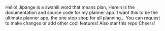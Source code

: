 Hello!
Jipange is a swahili word that means plan, Herein is the documentation and source code for my planner app.
I want this to be the ultimate planner app, the one stop shop for all planning...
You can request to make changes or add other cool features! Also star this repo
Cheers!
